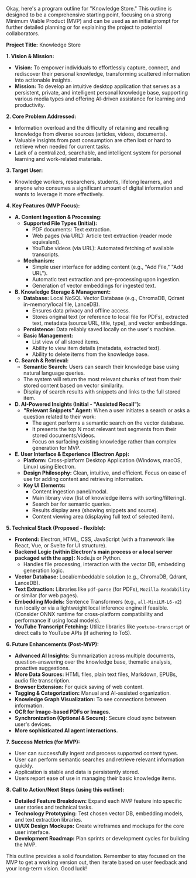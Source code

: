 Okay, here's a program outline for "Knowledge Store." This outline is designed to be a comprehensive starting point, focusing on a strong Minimum Viable Product (MVP) and can be used as an initial prompt for further detailed planning or for explaining the project to potential collaborators.

**Project Title:** Knowledge Store

**1. Vision & Mission:**

* **Vision:** To empower individuals to effortlessly capture, connect, and rediscover their personal knowledge, transforming scattered information into actionable insights.
* **Mission:** To develop an intuitive desktop application that serves as a persistent, private, and intelligent personal knowledge base, supporting various media types and offering AI-driven assistance for learning and productivity.

**2. Core Problem Addressed:**

* Information overload and the difficulty of retaining and recalling knowledge from diverse sources (articles, videos, documents).
* Valuable insights from past consumption are often lost or hard to retrieve when needed for current tasks.
* Lack of a centralized, searchable, and intelligent system for personal learning and work-related materials.

**3. Target User:**

* Knowledge workers, researchers, students, lifelong learners, and anyone who consumes a significant amount of digital information and wants to leverage it more effectively.

**4. Key Features (MVP Focus):**

* **A. Content Ingestion & Processing:**
    * **Supported File Types (Initial):**
        * PDF documents: Text extraction.
        * Web pages (via URL): Article text extraction (reader mode equivalent).
        * YouTube videos (via URL): Automated fetching of available transcripts.
    * **Mechanism:**
        * Simple user interface for adding content (e.g., "Add File," "Add URL").
        * Automatic text extraction and pre-processing upon ingestion.
        * Generation of vector embeddings for ingested text.
* **B. Knowledge Storage & Management:**
    * **Database:** Local NoSQL Vector Database (e.g., ChromaDB, Qdrant in-memory/local file, LanceDB).
        * Ensures data privacy and offline access.
        * Stores original text (or reference to local file for PDFs), extracted text, metadata (source URL, title, type), and vector embeddings.
    * **Persistence:** Data reliably saved locally on the user's machine.
    * **Basic Management:**
        * List view of all stored items.
        * Ability to view item details (metadata, extracted text).
        * Ability to delete items from the knowledge base.
* **C. Search & Retrieval:**
    * **Semantic Search:** Users can search their knowledge base using natural language queries.
    * The system will return the most relevant chunks of text from their stored content based on vector similarity.
    * Display of search results with snippets and links to the full stored item.
* **D. AI-Powered Insights (Initial - "Assisted Recall"):**
    * **"Relevant Snippets" Agent:** When a user initiates a search or asks a question related to their work:
        * The agent performs a semantic search on the vector database.
        * It presents the top N most relevant text segments from their stored documents/videos.
        * Focus on surfacing existing knowledge rather than complex generation for MVP.
* **E. User Interface & Experience (Electron App):**
    * **Platform:** Cross-platform Desktop Application (Windows, macOS, Linux) using Electron.
    * **Design Philosophy:** Clean, intuitive, and efficient. Focus on ease of use for adding content and retrieving information.
    * **Key UI Elements:**
        * Content ingestion panel/modal.
        * Main library view (list of knowledge items with sorting/filtering).
        * Search bar for semantic queries.
        * Results display area (showing snippets and source).
        * Content viewing area (displaying full text of selected item).

**5. Technical Stack (Proposed - flexible):**

* **Frontend:** Electron, HTML, CSS, JavaScript (with a framework like React, Vue, or Svelte for UI structure).
* **Backend Logic (within Electron's main process or a local server packaged with the app):** Node.js or Python.
    * Handles file processing, interaction with the vector DB, embedding generation logic.
* **Vector Database:** Local/embeddable solution (e.g., ChromaDB, Qdrant, LanceDB).
* **Text Extraction:** Libraries like `pdf-parse` (for PDFs), `Mozilla Readability` or similar (for web pages).
* **Embedding Models:** Sentence Transformers (e.g., `all-MiniLM-L6-v2`) run locally or via a lightweight local inference engine if feasible. (Consider ONNX runtime for cross-platform compatibility and performance if using local models).
* **YouTube Transcript Fetching:** Utilize libraries like `youtube-transcript` or direct calls to YouTube APIs (if adhering to ToS).

**6. Future Enhancements (Post-MVP):**

* **Advanced AI Insights:** Summarization across multiple documents, question-answering over the knowledge base, thematic analysis, proactive suggestions.
* **More Data Sources:** HTML files, plain text files, Markdown, EPUBs, audio file transcription.
* **Browser Extension:** For quick saving of web content.
* **Tagging & Categorization:** Manual and AI-assisted organization.
* **Knowledge Graph Visualization:** To see connections between information.
* **OCR for Image-based PDFs or Images.**
* **Synchronization (Optional & Secure):** Secure cloud sync between user's devices.
* **More sophisticated AI agent interactions.**

**7. Success Metrics (for MVP):**

* User can successfully ingest and process supported content types.
* User can perform semantic searches and retrieve relevant information quickly.
* Application is stable and data is persistently stored.
* Users report ease of use in managing their basic knowledge items.

**8. Call to Action/Next Steps (using this outline):**

* **Detailed Feature Breakdown:** Expand each MVP feature into specific user stories and technical tasks.
* **Technology Prototyping:** Test chosen vector DB, embedding models, and text extraction libraries.
* **UI/UX Design Mockups:** Create wireframes and mockups for the core user interface.
* **Development Roadmap:** Plan sprints or development cycles for building the MVP.

This outline provides a solid foundation. Remember to stay focused on the MVP to get a working version out, then iterate based on user feedback and your long-term vision. Good luck!
